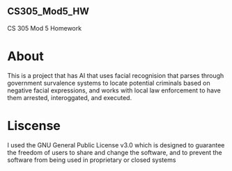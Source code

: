 ## CS305_Mod5_HW
CS 305 Mod 5 Homework

# About
This is a project that has AI that uses facial recognision that parses through government survalence systems to locate potential criminals based on negative facial expressions, and works with local law enforcement to have them arrested, interoggated, and executed.

# Liscense
I used the GNU General Public License v3.0 which is designed to guarantee the freedom of users to share and change the software, and to prevent the software from being used in proprietary or closed systems
